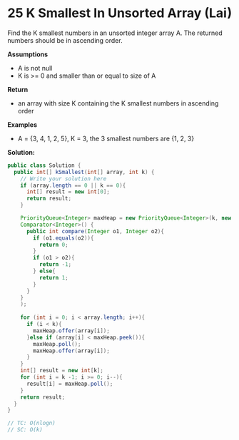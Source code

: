 # 25 K Smallest In Unsorted Array (Lai)

Find the K smallest numbers in an unsorted integer array A. The returned numbers should be in ascending order.

**Assumptions**

- A is not null
- K is >= 0 and smaller than or equal to size of A

**Return**

- an array with size K containing the K smallest numbers in ascending order

**Examples**

- A = {3, 4, 1, 2, 5}, K = 3, the 3 smallest numbers are {1, 2, 3}



**Solution:**

```java
public class Solution {
  public int[] kSmallest(int[] array, int k) {
    // Write your solution here
    if (array.length == 0 || k == 0){
      int[] result = new int[0];
      return result;
    }

    PriorityQueue<Integer> maxHeap = new PriorityQueue<Integer>(k, new 
    Comparator<Integer>() {
      public int compare(Integer o1, Integer o2){
        if (o1.equals(o2)){
          return 0;
        }
        if (o1 > o2){
          return -1;
        } else{
          return 1;
        }
      }
    }
    );
  
    for (int i = 0; i < array.length; i++){
      if (i < k){
        maxHeap.offer(array[i]);
      }else if (array[i] < maxHeap.peek()){
        maxHeap.poll();
        maxHeap.offer(array[i]);
      }
    }
    int[] result = new int[k];
    for (int i = k -1; i >= 0; i--){
      result[i] = maxHeap.poll();
    }
    return result;
  }
}

// TC: O(nlogn)
// SC: O(k)
```

